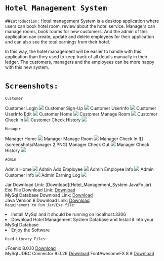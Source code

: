 # `Hotel Management System`

##`Introduction:`
Hotel management System is a desktop application where users
can book hotel room, review about the hotel service. Managers
can manage rooms, book rooms for new customers. And the admin of this application can create,
update and delete employees for their application and can also
see the total earnings from their hotel.

In this way, the hotel management will be easier to handle
with this application than they used to keep track of all details
manually in their ledger. The customers, managers and the
employees can be more happy with this new system.

# `Screenshots:`

`Customer`

Customer Login
![](screenshots/Customer0.PNG)
Customer Sign-Up
![](screenshots/Customer00.PNG)
Customer UserInfo
![](screenshots/Customer000.PNG)
Customer UserInfo Edit
![](screenshots/Customer0000.PNG)
Customer Home
![](screenshots/Customer1.PNG)
Customer Manage Room
![](screenshots/Customer2.PNG)
Customer Check In
![](screenshots/Customer3.PNG)
Customer Check History
![](screenshots/Customer4.PNG)

`Manager`

Manager Home
![](screenshots/Manager0.PNG)
Manager Manage Room
![](screenshots/Manager1.PNG)
Manager Check In
![](screenshots/Manager 2.PNG)
Manager Check Out
![](screenshots/Manager3.PNG)
Manager Check History
![](screenshots/Manager4.PNG)

`Admin`

Admin Home
![](screenshots/Admin0.PNG)
Admin Add Employee
![](screenshots/Admin1.PNG)
Admin Employee Info
![](screenshots/Admin2.PNG)
Admin Customer Info
![](screenshots/Admin3.PNG)
Admin Earning Log
![](screenshots/Admin4.PNG)

Jar Download Link:      [Download](Hotel_Management_System JavaFx.jar)<br>
Exe File Download Link: [Download](Hotel_Management_System.exe)<br>
MySql Database Download Link: [Download](Hotel_Management_System.sql)<br>
Java Version 8 Download Link: [Download](https://www.oracle.com/java/technologies/javase/javase8u211-later-archive-downloads.html)
<br>
`Requirement to Run Jar/Exe file:`
<li>Install MySql and it should be running on localhost:3306</li>
<li>Download Hotel Management System Database and Install it into your MySql Database</li>
<li>Enjoy the Software</li>

`Used Library Files:`

JFoenix 8.0.10 [Download](lib/jfoenix-8.0.10.jar)<br> 
MySql JDBC Connector 8.0.26 [Download](lib/mysql-connector-java-8.0.26.jar)
FontAwesomeFX 8.9 [Download](lib/fontawesomefx-8.9.jar)